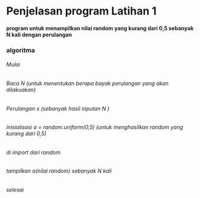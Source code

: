 # Penjelasan program Latihan 1

#### program untuk menampilkan nilai random yang kurang dari 0,5 sebanyak N kali dengan perulangan
### algoritma
###### Mulai
###### Baca N (untuk menentukan berapa bayak perulangan yang akan dilakuakan)
###### Perulangan x (sebanyak hasil inputan N )
###### inisialisasi a = random.uniform(0,5) (untuk menghasilkan random yang kurang dari 0,5)
###### di import dari random
###### tampilkan a(nilai random) sebanyak N kali
###### selesai
